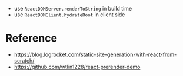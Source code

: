 - use `ReactDOMServer.renderToString` in build time
- use `ReactDOMClient.hydrateRoot` in client side

# Reference

- https://blog.logrocket.com/static-site-generation-with-react-from-scratch/
- https://github.com/wtlin1228/react-prerender-demo
